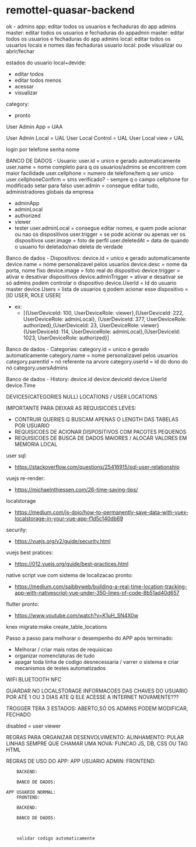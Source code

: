 # remottel-quasar-backend


ok - admins app: editar todos os usuarios e fechaduras do app
admins master: editar todos os usuarios e fechaduras do appadmin master: editar todos os usuarios e fechaduras do app
admins local: editar todos os usuarios locais e nomes das fechaduras
usuario local: pode visualizar ou abrir/fechar

estados do usuario local+devide:
- editar todos
- editar todos menos 
- acessar
- visualizar


category:
- pronto


User Admin App = UAA
<!-- User Admin Local Master = UAM -->
User Admin Local = UAL
User Local Control = UAL
User Local view = UAL

login por telefone
senha
nome


BANCO DE DADOS - Usuario: 
user.id = unico e gerado automaticamente
user.name = nome completo para q os usuarios/admins se encontrem com maior facilidade
user.cellphone = numero de telefone/tem q ser unico
user.cellphoneConfirm = sms verificado? - sempre q o campo cellphone for modificado setar para falso
user.admin = consegue editar tudo, administradores globais da empresa
- adminApp
- adminLocal
- authorized
- viewer
- tester
user.adminLocal = consegue editar nomes, e quem pode acionar ou nao os dispositivos
user.trigger = se pode acionar ou apenas ver os dispositivos
user.image = foto de perfil
user.deletedAt = data de quando o usuario foi deletado/nao deleta de verdade

Banco de dados - Dispositivos:
device.id = unico e gerado automaticamente
device.name = nome personalizavel pelos usuarios
device.desc = nome da porta, nome fixo
device.image = foto real do dispositivo
device.trigger = ativar e desativar dispositivos
device.adminTrigger = ativar e desativar se só admins podem controlar o dispositivo 
device.UserId = Id do usuario master
device.Users = lista de usuarios q podem acionar esse dispositivo = [ID USER, ROLE USER]
- ex: 
    - [{UserDeviceId: 100, UserDeviceRole: viewer},{UserDeviceId: 222, UserDeviceRole: adminLocal},
        {UserDeviceId: 377, UserDeviceRole: authorized},{UserDeviceId: 23, UserDeviceRole: viewer}
        {UserDeviceId: 114, UserDeviceRole: adminLocal},{UserDeviceId: 1023, UserDeviceRole: authorized}]

Banco de dados - Categorias:
category.id = unico e gerado automaticamente
category.name = nome personalizavel pelos usuarios
category.parentId = nó referente na arvore
category.userId = id do dono do nó
category.usersAdmins

Banco de dados - History:
device.id
device.deviceId
device.UserId
device.Time


DEVICES(CATEGORIES NULL) LOCATIONS / USER LOCATIONS

IMPORTANTE PARA DEIXAR AS REQUISICOES LEVES:
- CONTRUIR QUERIES Q BUSCAM APENAS O LENGTH DAS TABELAS POR USUARIO
- REQUISICOES DE ACIONAR DISPOSITIVOS COM PACOTES PEQUENOS
- REQUISICOES DE BUSCA DE DADOS MAIORES / ALOCAR VALORES EM MEMORIA LOCAL
<!-- ideias mais pra frente:
device.userIds = lista de quem pode modificar esse dispositivo -->
user sql:
- https://stackoverflow.com/questions/25416915/sql-user-relationship


vuejs re-render:
- https://michaelnthiessen.com/26-time-saving-tips/

localstorage
- https://medium.com/js-dojo/how-to-permanently-save-data-with-vuex-localstorage-in-your-vue-app-f1d5c140db69

security:
- https://vuejs.org/v2/guide/security.html

vuejs best pratices:
- https://012.vuejs.org/guide/best-practices.html

native script vue com sistema de localizacao pronto:
- https://medium.com/saibbyweb/building-a-real-time-location-tracking-app-with-nativescript-vue-under-350-lines-of-code-8b51ad40d657

flutter pronto:
- https://www.youtube.com/watch?v=K1uH_SN4X0w



knex migrate:make create_table_locations



Passo a passo para melhorar o desempenho do APP após terminado:
- Melhorar / criar mais rotas de requisicao
- organizar nomenclaturas de tudo
- apagar toda linha de codigo desnecessaria / varrer o sistema e criar mecanismos de testes automatizados

WIFI
BLUETOOTH
NFC


GUARDAR NO LOCALSTORAGE INFORMACOES DAS CHAVES DO USUARIO POR ATÉ 1 OU 3 DIAS ATE Q ELE ACESSE A INTERNET NOVAMENTE???



TROGGER TERA 3 ESTADOS: ABERTO,SÓ OS ADMINS PODEM  MODIFICAR, FECHADO

disabled = user viewer




REGRAS PARA ORGANIZAR DESENVOLVIMENTO:
    ALINHAMENTO:
        PULAR LINHAS SEMPRE QUE CHAMAR UMA NOVA:
            FUNCAO JS, DB, CSS OU TAG HTML


REGRAS DE USO DO APP:
    APP USUARIO ADMIN:
        FRONTEND:

        BACKEND:

        BANCO DE DADOS:

    APP USUARIO NORMAL:        
        FRONTEND:

        BACKEND:

        BANCO DE DADOS:



        validar codigo automaticamente